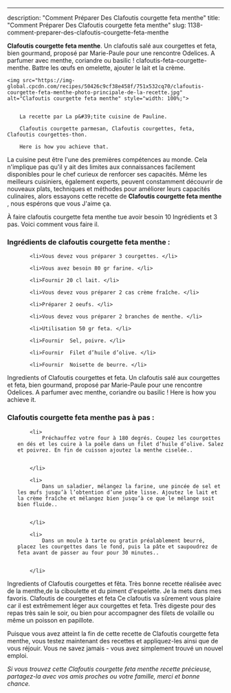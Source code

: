 ---
description: "Comment Préparer Des Clafoutis courgette feta menthe"
title: "Comment Préparer Des Clafoutis courgette feta menthe"
slug: 1138-comment-preparer-des-clafoutis-courgette-feta-menthe

<p>
	<strong>Clafoutis courgette feta menthe</strong>. 
	Un clafoutis salé aux courgettes et feta, bien gourmand, proposé par Marie-Paule pour une rencontre Odelices. A parfumer avec menthe, coriandre ou basilic ! clafoutis-feta-courgette-menthe. Battre les œufs en omelette, ajouter le lait et la crème.
</p>
<p>
	
	<img src="https://img-global.cpcdn.com/recipes/50426c9cf38e458f/751x532cq70/clafoutis-courgette-feta-menthe-photo-principale-de-la-recette.jpg" alt="Clafoutis courgette feta menthe" style="width: 100%;">
	
	
		La recette par La p&#39;tite cuisine de Pauline.
	
		Clafoutis courgette parmesan, Clafoutis courgettes, feta, Clafoutis courgettes-thon.
	
		Here is how you achieve that.
	
</p>

La cuisine peut être l'une des premières compétences au monde. Cela n'implique pas qu'il y ait des limites aux connaissances facilement disponibles pour le chef curieux de renforcer ses capacités. Même les meilleurs cuisiniers, également experts, peuvent constamment découvrir de nouveaux plats, techniques et méthodes pour améliorer leurs capacités culinaires, alors essayons cette recette de <strong> Clafoutis courgette feta menthe </strong>, nous espérons que vous J'aime ça.

<!--inarticleads1-->

À faire clafoutis courgette feta menthe tue avoir besoin 10 Ingrédients et 3 pas. Voici comment vous faire il.

<h3>Ingrédients de clafoutis courgette feta menthe :</h3>

<ol>
	
		<li>Vous devez vous préparer 3 courgettes. </li>
	
		<li>Vous avez besoin 80 gr farine. </li>
	
		<li>Fournir 20 cl lait. </li>
	
		<li>Vous devez vous préparer 2 cas crème fraîche. </li>
	
		<li>Préparer 2 oeufs. </li>
	
		<li>Vous devez vous préparer 2 branches de menthe. </li>
	
		<li>Utilisation 50 gr feta. </li>
	
		<li>Fournir  Sel, poivre. </li>
	
		<li>Fournir  Filet d’huile d’olive. </li>
	
		<li>Fournir  Noisette de beurre. </li>
	
</ol>

Ingredients of Clafoutis courgettes et feta. Un clafoutis salé aux courgettes et feta, bien gourmand, proposé par Marie-Paule pour une rencontre Odelices. A parfumer avec menthe, coriandre ou basilic ! Here is how you achieve it. 

<!--inarticleads2-->

<h3>Clafoutis courgette feta menthe pas à pas :</h3>

<ol>
	
		<li>
			Préchauffez votre four à 180 degrés. Coupez les courgettes en dés et les cuire à la poêle dans un filet d’huile d’olive. Salez et poivrez. En fin de cuisson ajoutez la menthe ciselée..
			
			
		</li>
	
		<li>
			Dans un saladier, mélangez la farine, une pincée de sel et les œufs jusqu’à l’obtention d’une pâte lisse. Ajoutez le lait et la crème fraîche et mélangez bien jusqu’à ce que le mélange soit bien fluide..
			
			
		</li>
	
		<li>
			Dans un moule à tarte ou gratin préalablement beurré, placez les courgettes dans le fond, puis la pâte et saupoudrez de feta avant de passer au four pour 30 minutes..
			
			
		</li>
	
</ol>

Ingredients of Clafoutis courgettes et fêta. Très bonne recette réalisée avec de la menthe,de la ciboulette et du piment d&#39;espelette. Je la mets dans mes favoris. Clafoutis de courgettes et feta Ce clafoutis va sûrement vous plaire car il est extrêmement léger aux courgettes et feta. Très digeste pour des repas très sain le soir, ou bien pour accompagner des filets de volaille ou même un poisson en papillote. 

<!--inarticleads1-->

<p>
Puisque vous avez atteint la fin de cette recette de Clafoutis courgette feta menthe, vous testez maintenant des recettes et appliquez-les ainsi que de vous réjouir. Vous ne savez jamais - vous avez simplement trouvé un nouvel emploi.
</p>

<p>
<i>Si vous trouvez cette Clafoutis courgette feta menthe recette précieuse, partagez-la avec vos amis proches ou votre famille, merci et bonne chance.</i>
</p>
